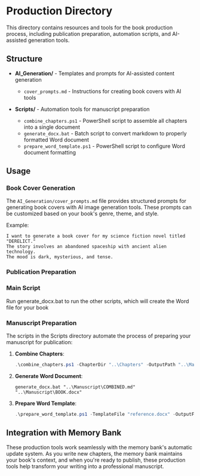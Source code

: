 # Production Directory

This directory contains resources and tools for the book production process, including publication preparation, automation scripts, and AI-assisted generation tools.

## Structure

- **AI_Generation/** - Templates and prompts for AI-assisted content generation
  - `cover_prompts.md` - Instructions for creating book covers with AI tools

- **Scripts/** - Automation tools for manuscript preparation
  - `combine_chapters.ps1` - PowerShell script to assemble all chapters into a single document  
  - `generate_docx.bat` - Batch script to convert markdown to properly formatted Word document
  - `prepare_word_template.ps1` - PowerShell script to configure Word document formatting

## Usage

### Book Cover Generation

The `AI_Generation/cover_prompts.md` file provides structured prompts for generating book covers with AI image generation tools. These prompts can be customized based on your book's genre, theme, and style.

Example:
```
I want to generate a book cover for my science fiction novel titled "DERELICT." 
The story involves an abandoned spaceship with ancient alien technology.
The mood is dark, mysterious, and tense.
```

### Publication Preparation

### Main Script

Run generate_docx.bat to run the other scripts, which will create the Word file for your book

### Manuscript Preparation

The scripts in the Scripts directory automate the process of preparing your manuscript for publication:

1. **Combine Chapters**:
   ```powershell
   .\combine_chapters.ps1 -ChapterDir "..\Chapters" -OutputPath "..\Manuscript\COMBINED.md"
   ```

2. **Generate Word Document**:
   ```batch
   generate_docx.bat "..\Manuscript\COMBINED.md" "..\Manuscript\BOOK.docx"
   ```

3. **Prepare Word Template**:
   ```powershell
   .\prepare_word_template.ps1 -TemplateFile "reference.docx" -OutputFile "..\Manuscript\template.docx"
   ```

## Integration with Memory Bank

These production tools work seamlessly with the memory bank's automatic update system. As you write new chapters, the memory bank maintains your book's context, and when you're ready to publish, these production tools help transform your writing into a professional manuscript.
